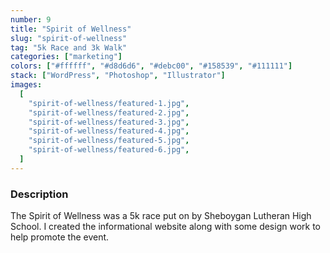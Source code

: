 ```yaml
---
number: 9
title: "Spirit of Wellness"
slug: "spirit-of-wellness"
tag: "5k Race and 3k Walk"
categories: ["marketing"]
colors: ["#ffffff", "#d8d6d6", "#debc00", "#158539", "#111111"]
stack: ["WordPress", "Photoshop", "Illustrator"]
images:
  [
    "spirit-of-wellness/featured-1.jpg",
    "spirit-of-wellness/featured-2.jpg",
    "spirit-of-wellness/featured-3.jpg",
    "spirit-of-wellness/featured-4.jpg",
    "spirit-of-wellness/featured-5.jpg",
    "spirit-of-wellness/featured-6.jpg",
  ]
---
```


### Description

The Spirit of Wellness was a 5k race put on by Sheboygan Lutheran High School. I created the informational website along with some design work to help promote the event.
